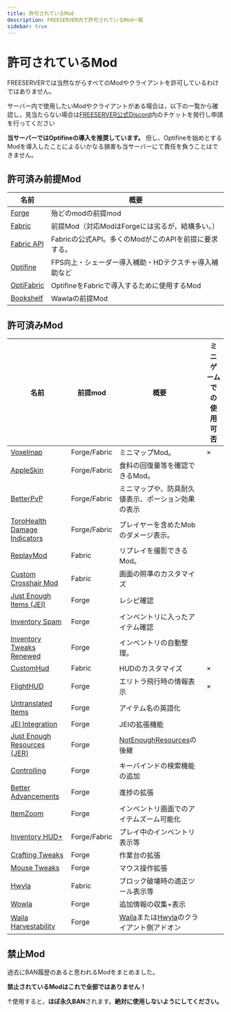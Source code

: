 ```yaml
---
title: 許可されているMod
description: FREESERVER内で許可されているMod一覧
sidebar: true
---
```

# 許可されているMod

FREESERVERでは当然ながらすべてのModやクライアントを許可しているわけではありません。

サーバー内で使用したいModやクライアントがある場合は，以下の一覧から確認し，見当たらない場合は[FREESERVER公式Discord](https://www.discord.gg/WudKwEj)内のチケットを発行し申請を行ってください

**当サーバーではOptifineの導入を推奨しています。**
 但し、Optifineを始めとするModを導入したことによるいかなる損害も当サーバーにて責任を負うことはできません。

## 許可済み前提Mod

| 名前                                                         | 概要                                                  |
| ------------------------------------------------------------ | ----------------------------------------------------- |
| [Forge](https://files.minecraftforge.net/)                   | 殆どのmodの前提mod                                    |
| [Fabric](https://fabricmc.net/use/)                          | 前提Mod（対応ModはForgeには劣るが，結構多い。）       |
| [Fabric API](https://www.curseforge.com/minecraft/mc-mods/fabric-api) | Fabricの公式API。多くのModがこのAPIを前提に要求する。 |
| [Optifine](https://optifine.net/downloads)                   | FPS向上・シェーダー導入補助・HDテクスチャ導入補助など |
| [OptiFabric  ](https://www.curseforge.com/minecraft/mc-mods/optifabric) | OptifineをFabricで導入するために使用するMod           |
| [Bookshelf](curseforge.com/minecraft/mc-mods/bookshelf)      | Wawlaの前提Mod                                        |

## 許可済みMod

| 名前                                                         | 前提mod      | 概要                                                         | ミニゲームでの使用可否 |
| ------------------------------------------------------------ | ------------ | ------------------------------------------------------------ | ---------------------- |
| [Voxelmap](https://www.curseforge.com/minecraft/mc-mods/voxelmap) | Forge/Fabric | ミニマップMod。                                              | ×                      |
| [AppleSkin ](https://www.curseforge.com/minecraft/mc-mods/appleskin) | Forge/Fabric | 食料の回復量等を確認できるMod。                              |                        |
| [BetterPvP ](https://chocolateminecraft.com/betterpvp2.php)  | Forge/Fabric | ミニマップや、防具耐久値表示、ポーション効果の表示           |                        |
| [ToroHealth Damage Indicators](https://www.curseforge.com/minecraft/mc-mods/torohealth-damage-indicators) | Forge/Fabric | プレイヤーを含めたMobのダメージ表示。                        |                        |
| [ReplayMod](https://www.replaymod.com/)                      | Fabric       | リプレイを撮影できるMod。                                    |                        |
| [Custom Crosshair Mod](https://www.curseforge.com/minecraft/mc-mods/custom-crosshair-mod) | Fabric       | 画面の照準のカスタマイズ                                     |                        |
| [Just Enough Items (JEI)](https://www.curseforge.com/minecraft/mc-mods/jei) | Forge        | レシピ確認                                                   |                        |
| [Inventory Spam](https://www.curseforge.com/minecraft/mc-mods/inventory-spam) | Forge        | インベントリに入ったアイテム確認                             |                        |
| [Inventory Tweaks Renewed](https://www.curseforge.com/minecraft/mc-mods/inventory-tweaks-renewed) | Forge        | インベントリの自動整理。                                     |                        |
| [CustomHud](https://www.curseforge.com/minecraft/mc-mods/customhud/files/3194364) | Fabric       | HUDのカスタマイズ                                            | ×                      |
| [FlightHUD](https://github.com/graycat27/FlightHUD/releases) | Forge        | エリトラ飛行時の情報表示                                     | ×                      |
| [Untranslated Items](https://www.curseforge.com/minecraft/mc-mods/untranslated-items) | Forge        | アイテム名の英語化                                           |                        |
| [JEI Integration](https://www.curseforge.com/minecraft/mc-mods/jei-integration) | Forge        | JEIの拡張機能                                                |                        |
| [Just Enough Resources (JER)](https://www.curseforge.com/minecraft/mc-mods/just-enough-resources-jer) | Forge        | [NotEnoughResources](http://minecraft.curseforge.com/projects/notenoughresources)の後継 |                        |
| [Controlling](https://www.curseforge.com/minecraft/mc-mods/controlling) | Forge        | キーバインドの検索機能の追加                                 |                        |
| [Better Advancements](https://www.curseforge.com/minecraft/mc-mods/better-advancements) | Forge        | 進捗の拡張                                                   |                        |
| [ItemZoom](https://www.curseforge.com/minecraft/mc-mods/itemzoom) | Forge        | インベントリ画面でのアイテムズーム可能化                     |                        |
| [Inventory HUD+](https://www.curseforge.com/minecraft/mc-mods/inventory-hud-forge) | Forge/Fabric | プレイ中のインベントリ表示等                                 |                        |
| [Crafting Tweaks](curseforge.com/minecraft/mc-mods/crafting-tweaks) | Forge        | 作業台の拡張                                                 |                        |
| [Mouse Tweaks](https://www.curseforge.com/minecraft/mc-mods/mouse-tweaks) | Forge        | マウス操作拡張                                               |                        |
| [Hwyla](curseforge.com/minecraft/mc-mods/hwyla)              | Fabric       | ブロック破壊時の適正ツール表示等                             |                        |
| [Wowla]( curseforge.com/minecraft/mc-mods/wawla)                                                        | Forge        | 追加情報の収集+表示                                          |                        |
| [Waila Harvestability](https://www.curseforge.com/minecraft/mc-mods/waila-harvestability)                                         | Forge        | [Waila](https://minecraft.curseforge.com/projects/waila)または[Hwyla](https://minecraft.curseforge.com/projects/hwyla)のクライアント側アドオン |                        

## 禁止Mod

過去にBAN履歴のあると思われるModをまとめました。

**禁止されているModはこれで全部ではありません！** 

↑使用すると，**ほぼ永久BAN**されます。**絶対に使用しないようにしてください。**